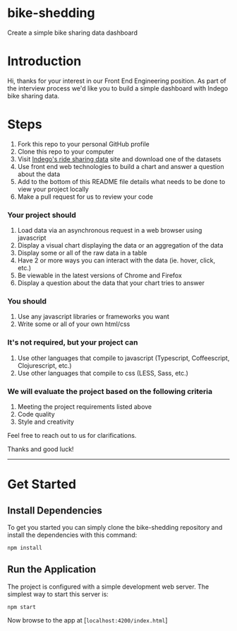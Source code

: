 # bike-shedding
Create a simple bike sharing data dashboard

# Introduction
Hi, thanks for your interest in our Front End Engineering position. As part of the interview process we'd like you to build a simple dashboard with Indego bike sharing data.

# Steps
1. Fork this repo to your personal GitHub profile
2. Clone this repo to your computer
3. Visit [Indego's ride sharing data](https://www.rideindego.com/about/data/) site and download one of the datasets
4. Use front end web technologies to build a chart and answer a question about the data
5. Add to the bottom of this README file details what needs to be done to view your project locally
6. Make a pull request for us to review your code

### Your project should
1. Load data via an asynchronous request in a web browser using javascript
2. Display a visual chart displaying the data or an aggregation of the data
3. Display some or all of the raw data in a table
4. Have 2 or more ways you can interact with the data (ie. hover, click, etc.)
5. Be viewable in the latest versions of Chrome and Firefox
6. Display a question about the data that your chart tries to answer

### You should
1. Use any javascript libraries or frameworks you want
2. Write some or all of your own html/css

### It's not required, but your project can
1. Use other languages that compile to javascript (Typescript, Coffeescript, Clojurescript, etc.)
2. Use other languages that compile to css (LESS, Sass, etc.)

### We will evaluate the project based on the following criteria
1. Meeting the project requirements listed above
2. Code quality
3. Style and creativity

Feel free to reach out to us for clarifications. 

Thanks and good luck!

_________________________________________________________________________________________________________

# Get Started

## Install Dependencies

To get you started you can simply clone the bike-shedding repository and install the dependencies with this command:


```
npm install
```

## Run the Application

The project is configured with a simple development web server. The simplest way to start this server is:

```
npm start
``````

Now browse to the app at [`localhost:4200/index.html`]


